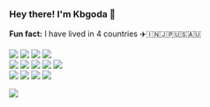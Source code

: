 ### Hey there! I'm Kbgoda 👋

**Fun fact:** I have lived in 4 countries ✈️🇮🇳🇯🇵🇺🇸🇦🇺
<br>
<p>
    <img src="https://img.shields.io/badge/-Visual%20Studio%20Code-23A9F2?style=flat-square&logo=Visual%20Studio%20Code&logoColor=white"/>
    <img src="https://img.shields.io/badge/Stack_Overflow-FE7A16?style=flat-square&logo=stack-overflow&logoColor=white"/>
    <img src="https://img.shields.io/badge/-Git-F44D27?style=flat-square&logo=Git&logoColor=white"/>
    <img src="https://img.shields.io/badge/-Github-181717?style=flat-square&logo=GitHub&logoColor=white"/>
    <br>
    <img src="https://img.shields.io/badge/PostgreSQL-316192?style=flat-square&logo=postgresql&logoColor=white"/>
    <img src="https://img.shields.io/badge/Python-3776AB?style=flat-square&logo=python&logoColor=white"/>
    <img src="https://img.shields.io/badge/-HTML5-E34F26?style=flat-square&logo=HTML5&logoColor=white"/>
    <img src="https://img.shields.io/badge/-CSS3-1572B6?style=flat-square&logo=CSS3&logoColor=white"/>
    <img src="https://img.shields.io/badge/JavaScript-323330?style=flat-square&logo=javascript&logoColor=white"/>
    <br>
    <img src="https://img.shields.io/badge/Microsoft_Teams-6264A7?style=flat-square&logo=microsoft-teams&logoColor=white"/>
    <img src="https://img.shields.io/badge/Microsoft_Outlook-0078D4?style=flat-square&logo=microsoft-outlook&logoColor=white"/>
    <img src="https://img.shields.io/badge/Microsoft_Azure-0089D6?style=flat-square&logo=microsoft-azure&logoColor=white"/>
    <img src="https://img.shields.io/badge/Netlify-00C7B7?style=flat-square&logo=netlify&logoColor=white"/>
</p>

<a href="https://www.linkedin.com/in/kbgoda/">
          <img src="https://img.shields.io/badge/LinkedIn-0077B5?style=for-the-badge&logo=linkedin&logoColor=white"/>
</a>

